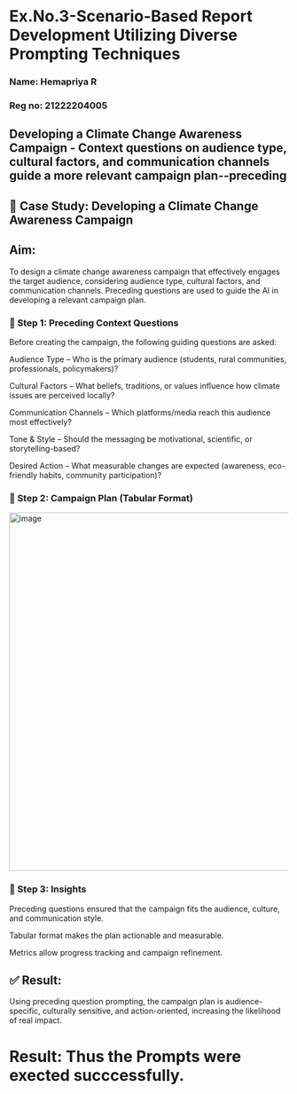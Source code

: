 # Ex.No.3-Scenario-Based Report Development Utilizing Diverse Prompting Techniques


### Name: Hemapriya R
### Reg no: 21222204005
## Developing a Climate Change Awareness Campaign - Context questions on audience type, cultural factors, and communication channels guide a more relevant campaign plan--preceding

## 📑 Case Study: Developing a Climate Change Awareness Campaign

## Aim:
To design a climate change awareness campaign that effectively engages the target audience, considering audience type, cultural factors, and communication channels. Preceding questions are used to guide the AI in developing a relevant campaign plan.

### 🔹 Step 1: Preceding Context Questions

Before creating the campaign, the following guiding questions are asked:

Audience Type – Who is the primary audience (students, rural communities, professionals, policymakers)?

Cultural Factors – What beliefs, traditions, or values influence how climate issues are perceived locally?

Communication Channels – Which platforms/media reach this audience most effectively?

Tone & Style – Should the messaging be motivational, scientific, or storytelling-based?

Desired Action – What measurable changes are expected (awareness, eco-friendly habits, community participation)?

### 🔹 Step 2: Campaign Plan (Tabular Format)
<img width="917" height="646" alt="image" src="https://github.com/user-attachments/assets/5711fd85-2ebd-4dba-b86c-602e0cc523ac" />

### 🔹 Step 3: Insights

Preceding questions ensured that the campaign fits the audience, culture, and communication style.

Tabular format makes the plan actionable and measurable.

Metrics allow progress tracking and campaign refinement.

## ✅ Result:
Using preceding question prompting, the campaign plan is audience-specific, culturally sensitive, and action-oriented, increasing the likelihood of real impact.




# Result: Thus the Prompts were exected succcessfully.

